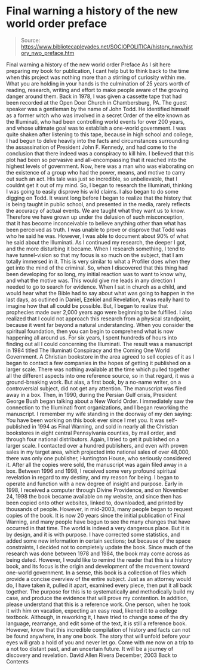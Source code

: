 # Final warning a history of the new world order preface

> Source: https://www.bibliotecapleyades.net/SOCIOPOLITICA/history_nwo/history_nwo_preface.htm

Final warning
a history of the new world order
Preface
As I sit here preparing my book for publication, I cant help but to think back to the time when this project was nothing more than a stirring of curiosity within me. What you are holding in your hands is the culmination of 25 years worth of reading, research, writing and effort to make people aware of the growing danger around them.
Back in 1978, I was given a cassette tape that had been recorded at the Open Door Church in Chambersburg, PA. The guest speaker was a gentleman by the name of John Todd. He identified himself as a former witch who was involved in a secret Order of the elite known as the Illuminati, who had been controlling world events for over 200 years, and whose ultimate goal was to establish a one-world government. I was quite shaken after listening to this tape, because in high school and college, I had begun to delve heavily into the facts and circumstances surrounding the assassination of President John F. Kennedy, and had come to the conclusion that there indeed was a conspiracy to kill him. I believed that this plot had been so pervasive and all-encompassing that it reached into the highest levels of government. Now, here was a man who was elaborating on the existence of a group who had the power, means, and motive to carry out such an act.
His tale was just so incredible, so unbelievable, that I couldnt get it out of my mind. So, I began to research the Illuminati, thinking I was going to easily disprove his wild claims. I also began to do some digging on Todd. It wasnt long before I began to realize that the history that is being taught in public school, and presented in the media, rarely reflects the accuracy of actual events. We are taught what they want us to know. Therefore we have grown up under the delusion of such misconception, that it has become inconceivable to believe anything other than what has been perceived as truth.
I was unable to prove or disprove that Todd was who he said he was. However, I was able to document about 90% of what he said about the Illuminati.
As I continued my research, the deeper I got, and the more disturbing it became. When I research something, I tend to have tunnel-vision so that my focus is so much on the subject, that I am totally immersed in it. This is very similar to what a Profiler does when they get into the mind of the criminal. So, when I discovered that this thing had been developing for so long, my initial reaction was to want to know why, and what the motive was. This would give me leads in any direction I needed to go to search for evidence.
When I sat in church as a child, and would hear what the Bible had to say about what was going to happen in the last days, as outlined in Daniel, Ezekiel and Revelation, it was really hard to imagine how that all could be possible. But, I began to realize that prophecies made over 2,000 years ago were beginning to be fulfilled. I also realized that I could not approach this research from a physical standpoint, because it went far beyond a natural understanding. When you consider the spiritual foundation, then you can begin to comprehend what is now happening all around us.
For six years, I spent hundreds of hours into finding out all I could concerning the Illuminati. The result was a manuscript in 1984 titled The Illuminati Conspiracy and the Coming One World Government. A Christian bookstore in the area agreed to sell copies of it as I began to contact a few companies in the hopes of getting it published on a larger scale. There was nothing available at the time which pulled together all the different aspects into one reference source, so in that regard, it was a ground-breaking work. But alas, a first book, by a no-name writer, on a controversial subject, did not get any attention. The manuscript was filed away in a box.
Then, in 1990, during the Persian Gulf crisis, President George Bush began talking about a New World Order. I immediately saw the connection to the Illuminati front organizations, and I began reworking the manuscript. I remember my wife standing in the doorway of my den saying: You have been working on this book ever since I met you. It was self-published in 1994 as Final Warning, and sold in nearly all the Christian bookstores in eight central Pennsylvania counties, by mail order, and through four national distributors.
Again, I tried to get it published on a larger scale. I contacted over a hundred publishers, and even with proven sales in my target area, which projected into national sales of over 48,000, there was only one publisher, Huntington House, who seriously considered it.
After all the copies were sold, the manuscript was again filed away in a box.
Between 1996 and 1998, I received some very profound spiritual revelation in regard to my destiny, and my reason for being. I began to operate and function with a new degree of insight and purpose.
Early in 1998, I received a computer through Divine Providence, and on November 24, 1998 the book became available on my website, and since then has been copied onto other websites, linked to, downloaded, and printed by thousands of people. However, in mid-2003, many people began to request copies of the book.
It is now 20 years since the initial publication of Final Warning, and many people have begun to see the many changes that have occurred in that time. The world is indeed a very dangerous place. But it is by design, and it is with purpose.
I have corrected some statistics, and added some new information in certain sections; but because of the space constraints, I decided not to completely update the book. Since much of the research was done between 1978 and 1984, the book may come across as being dated. However, I would like to remind the reader that this is a history book, and its focus is the origin and development of the movement toward one-world government.
In a sense, this book is a collection of files which provide a concise overview of the entire subject. Just as an attorney would do, I have taken it, pulled it apart, examined every piece, then put it all back together. The purpose for this is to systematically and methodically build my case, and produce the evidence that will prove my contention.
In addition, please understand that this is a reference work. One person, when he took it with him on vacation, expecting an easy read, likened it to a college textbook. Although, in reworking it, I have tried to change some of the dry language, rearrange, and edit some of the text, it is still a reference book. However, know that this incredible compilation of history and facts can not be found anywhere, in any one book. The story that will unfold before your eyes will grab a hold of you and never let go.
Come with me now on a trip to a not too distant past, and an uncertain future. It will be a journey of discovery and revelation.
David Allen Rivera
December, 2003
Back to Contents
